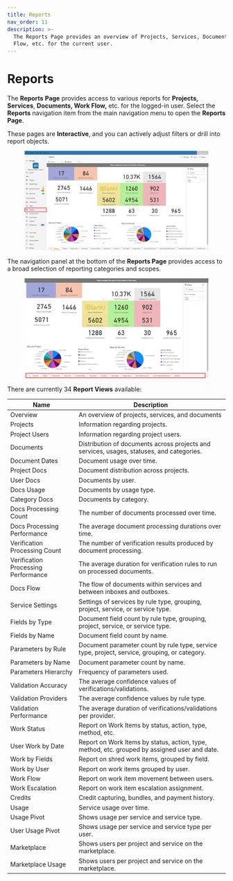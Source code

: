 ```yaml
---
title: Reports
nav_order: 11
description: >-
  The Reports Page provides an overview of Projects, Services, Documents, Work
  Flow, etc. for the current user.
---
```


# Reports

The **Reports** **Page** provides access to various reports for **Projects,** **Services**, **Documents, Work Flow,** etc. for the logged-in user. Select the **Reports** navigation item from the main navigation menu to open the **Reports Page**.

These pages are **Interactive**, and you can actively adjust filters or drill into report objects.

<figure><img src=".gitbook/assets/image (7) (1) (1).png" alt=""><figcaption></figcaption></figure>

The navigation panel at the bottom of the **Reports Page** provides access to a broad selection of reporting categories and scopes.

<figure><img src=".gitbook/assets/image (19) (4).png" alt=""><figcaption></figcaption></figure>

There are currently 34 **Report Views** available:

| Name                                | Description                                                                                    |
| ----------------------------------- | ---------------------------------------------------------------------------------------------- |
| Overview                            | An overview of projects, services, and documents                                               |
| Projects                            | Information regarding projects.                                                                |
| Project Users                       | Information regarding project users.                                                           |
| Documents                           | Distribution of documents across projects and services, usages, statuses, and categories.      |
| Document Dates                      | Document usage over time.                                                                      |
| Project Docs                        | Document distribution across projects.                                                         |
| User Docs                           | Documents by user.                                                                             |
| Docs Usage                          | Documents by usage type.                                                                       |
| Category Docs                       | Documents by category.                                                                         |
| Docs Processing Count               | The number of documents processed over time.                                                   |
| Docs Processing Performance         | The average document processing durations over time.                                           |
| Verification Processing Count       | The number of verification results produced by document processing.                            |
| Verification Processing Performance | The average duration for verification rules to run on processed documents.                     |
| Docs Flow                           | The flow of documents within services and between inboxes and outboxes.                        |
| Service Settings                    | Settings of services by rule type, grouping, project, service, or service type.                |
| Fields by Type                      | Document field count by rule type, grouping, project, service, or service type.                |
| Fields by Name                      | Document field count by name.                                                                  |
| Parameters by Rule                  | Document parameter count by rule type, service type, project, service, grouping, or category.  |
| Parameters by Name                  | Document parameter count by name.                                                              |
| Parameters Hierarchy                | Frequency of parameters used.                                                                  |
| Validation Accuracy                 | The average confidence values of verifications/validations.                                    |
| Validation Providers                | The average confidence values by rule type.                                                    |
| Validation Performance              | The average duration of verifications/validations per provider.                                |
| Work Status                         | Report on Work Items by status, action, type,  method, etc.                                    |
| User Work by Date                   | Report on Work Items by status, action, type,  method, etc. grouped by assigned user and date. |
| Work by Fields                      | Report on shred work items, grouped by field.                                                  |
| Work by User                        | Report on work items grouped by user.                                                          |
| Work Flow                           | Report on work item movement between users.                                                    |
| Work Escalation                     | Report on work item escalation assignment.                                                     |
| Credits                             | Credit capturing, bundles, and payment history.                                                |
| Usage                               | Service usage over time.                                                                       |
| Usage Pivot                         | Shows usage per service and service type.                                                      |
| User Usage Pivot                    | Shows usage per service and service type per user.                                             |
| Marketplace                         | Shows users per project and service on the marketplace.                                        |
| Marketplace Usage                   | Shows users per project and service on the marketplace.                                        |
